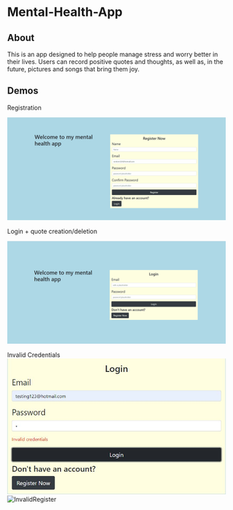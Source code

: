# Mental-Health-App

## About
This is an app designed to help people manage stress and worry better in their lives.
Users can record positive quotes and thoughts, as well as, in the future, pictures and songs that bring them joy.

## Demos

Registration

![Register](Demo/RegisterDemo.gif)

Login + quote creation/deletion

![Login](Demo/LoginDemo.gif)

Invalid Credentials
![InvalidLogin](Demo/failedLogin.JPG) ![InvalidRegister](Demo/dfailedRegister.JPG)

